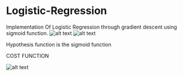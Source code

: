 # Logistic-Regression
Implementation Of Logistic Regression through gradient descent using sigmoid function.
![alt text](http://clear-lines.com/blog/image.axd?picture=2012%2F9%2FSigmoidFunction.PNG)
![alt text](https://raw.githubusercontent.com/shubhi-sareen/Sentiment-Analysis/master/function.png)

Hypothesis function is the sigmoid function

COST FUNCTION

![alt text](https://raw.githubusercontent.com/shubhi-sareen/Sentiment-Analysis/master/cost.png)
